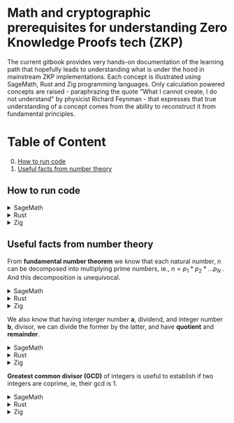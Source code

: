 # Math and cryptographic prerequisites for understanding Zero Knowledge Proofs tech (ZKP)

The current gitbook provides very hands-on documentation of the learning path that hopefully leads to understanding what is under the hood in mainstream ZKP implementations.
Each concept is illustrated using SageMath, Rust and Zig programming languages. Only calculation powered concepts are raised - paraphrazing the quote "What I cannot create, I do not understand" by physicist Richard Feynman - that expresses that true understanding of a concept comes from the ability to reconstruct it from fundamental principles.

# Table of Content
0. [How to run code](#how-to-run-code)
1. [Useful facts from number theory](#useful-facts-from-number-theory)

## How to run code

<details>
<summary>SageMath</summary>

Download the latest image from docker hub and run the image in Linux CLI:
```bash
$ docker image pull sagemath/sagemath:latest
$ docker run -it sagemath/sagemath:latest
┌────────────────────────────────────────────────────────────────────┐
│ SageMath version 10.6, Release Date: 2025-03-31                    │
│ Using Python 3.12.5. Type "help()" for help.                       │
└────────────────────────────────────────────────────────────────────┘
sage: ZZ(1234)
1234
sage: ZZ.random_element(10**10)
4134169080
sage: quit
```
</details>

<details>
<summary>Rust</summary>

Make sure you have the latest Rust toolchain installed (using for example `rustup`). Then have a `rust-script` installed:
```bash
$ cargo install rust-script
$ rust-script --version
rust-script 0.36.0
```

Then you can have an **executable** file like below,
```bash
$ cat rustScript
#!/usr/bin/env rust-script

//! ```cargo
//! [dependencies]
//! curve25519-dalek = "5.0.0-pre.0"
//! ```

use curve25519_dalek::scalar::Scalar;

fn addition_to_bytes(left: u64, right: u64) -> [u8; 32] {
   (Scalar::from(left) + Scalar::from(right)).to_bytes()
}

type CustomizedResult<T> = Result<T, Box<dyn std::error::Error>>;

fn main() -> CustomizedResult<()> {
   print!("{:?}", addition_to_bytes(1u64,10u64));

   Ok(())
}

#[cfg(test)]
mod tests {

    use crate::{addition_to_bytes};

    #[test]
    fn bytes_addition_expected() {
        let bytes = [
            128, 0, 0, 0, 0, 0, 0, 0, 0, 0, 0, 0, 0, 0, 0, 0, 0, 0, 0, 0, 0, 0, 0, 0, 0, 0, 0, 0, 0,
            0, 0, 0,
        ];
        assert_eq!(bytes, addition_to_bytes(100u64, 28u64));
    }
}
```

Then invoking the main and test suite can be done like below:

```bash
$ rust-script rustScript
[11, 0, 0, 0, 0, 0, 0, 0, 0, 0, 0, 0, 0, 0, 0, 0, 0, 0, 0, 0, 0, 0, 0, 0, 0, 0, 0, 0, 0, 0, 0, 0]

$ rust-script --test rustScript
running 1 test
test tests::bytes_addition_expected ... ok

test result: ok. 1 passed; 0 failed; 0 ignored; 0 measured; 0 filtered out; finished in 0.00s
```
</details>


<details>
<summary>Zig</summary>

Make sure you have the latest ([master](https://ziglang.org/download/)) version of the Zig language.
And that it is __visibible__ in the command line.
```bash
$ zig version
0.16.0-dev.43+99b2b6151
```

Then you can have a zig file like below, having both main and test suites,
```bash
$ cat zigScript.zig
const std = @import("std");
const testing = std.testing;
const Managed = std.math.big.int.Managed;
const Limb = std.math.big.Limb;

test "setting a big number from string" {
    var a = try Managed.init(testing.allocator);
    defer a.deinit();

    try a.setString(10, "120317241209124781241290847124");
    try testing.expectEqual(120317241209124781241290847124, try a.toInt(u128));
}

pub fn main() !void {
    var gpa1 = std.heap.GeneralPurposeAllocator(.{}){};
    const allocatorManaged =  gpa1.allocator();

    var a = try Managed.initSet(allocatorManaged, 123456789);
    defer a.deinit();

    std.debug.print("{d}\nlimbs={any}\n\n", .{a, a.limbs});
    try a.pow(&a, 5);
    std.debug.print("{d}\nlimbs={any}\n\n", .{a, a.limbs});
}
```

In order to run anyone just call as follows:
```bash
$ zig run zigScript.zig
123456789
limbs={ 123456789, 12297829382473034410, 12297829382473034410, 12297829382473034410 }

28679718602997181072337614380936720482949
limbs={ 6356712022736044677, 5204158590521663073, 84, 0, 0 }

$ zig test zigScript.zig
All 1 tests passed.
```
</details>


## Useful facts from number theory

From **fundamental number theorem** we know that each natural number, _n_ can be decomposed into multiplying prime numbers, ie., $`n=p_1*p_2*...p_N`$ .
And this decomposition is unequivocal.

<details>
<summary>SageMath</summary>

```sagemath
sage: n = NN(123456789)
sage: factor(n)
3^2 * 3607 * 3803
```
</details>

<details>
<summary>Rust</summary>

```rust
#!/usr/bin/env rust-script

//! ```cargo
//! [dependencies]
//! prime_factorization = "1.0.5"
//! ```

use prime_factorization::Factorization;

type CustomizedResult<T> = Result<T, Box<dyn std::error::Error>>;

fn main() -> CustomizedResult<()> {
   print!("{:?}\n", Factorization::<u32>::run(123456789));

   Ok(())
}
```

```bash
$ rust-script rustScript
Factorization { num: 123456789, is_prime: false, factors: [3, 3, 3607, 3803] }
```
</details>

<details>
<summary>Zig</summary>

The prerequisite is having [Zig-Math-Algorithms](https://github.com/ramsyana/Zig-Math-Algorithms.git)  downloaded.
It works with the latest release only - not with master.

```bash
$ zig version
0.15.0-dev.379+ffd85ffcd
$ git clone https://github.com/ramsyana/Zig-Math-Algorithms.git
$ cd Zig-Math-Algorithms
$ zig run src/algorithm/math/prime_factorization.zig
Enter a positive integer greater than 1: 123456789

The factorization of 123456789 is:
3-3-3607-3803
```
</details>

We also know that having interger number **a**, dividend, and integer number **b**, divisor, we can divide the former by the latter, and have **quotient** and **remainder**.

<details>
<summary>SageMath</summary>

```sagemath
NN(123456789123456789123456789) // NN(1234)  #123456789123456789123456789 is dividend, 1234 is divisor
100046020359365307231326 # quotient
sage: NN(123456789123456789123456789) % NN(1234)
505  # remainder
```
</details>

<details>
<summary>Rust</summary>

For Rust we are going to use big number library specially designed for cryptographic uses [crypto-bigint](https://docs.rs/crypto-bigint/0.6.1/crypto_bigint/index.html).

```rust
#!/usr/bin/env rust-script

//! ```cargo
//! [dependencies]
//! crypto-bigint = "0.6.1"
//! ```

use crypto_bigint::{NonZero, U256};
use std::ops::Div;

type CustomizedResult<T> = Result<T, Box<dyn std::error::Error>>;

fn to_decimal_from_le(m: &[u8]) -> (u128,u32) {
   m.into_iter().fold((0,0), |pair, elem| (pair.0 + 256_u128.pow(pair.1) * (elem.clone() as u128), pair.1 + 1))
}

fn main() -> CustomizedResult<()> {
   let dividend = U256::from_str_radix_vartime("123456789123456789123456789",10).unwrap();
   let divisor = U256::from_str_radix_vartime("1234",10).unwrap();
   let quotient = dividend.div(divisor);
   let remainder = dividend.rem(&NonZero::new(divisor).unwrap());
   print!("quotient: hex={:?} bytes(le)={:?}\n", quotient, quotient.to_le_bytes());
   print!("quotient: decimal={:?}\n", to_decimal_from_le(&quotient.to_le_bytes()).0);
   print!("remainder: hex={:?} bytes(le)={:?}\n", remainder, remainder.to_le_bytes());
   print!("remainder: decimal={:?}\n", to_decimal_from_le(&remainder.to_le_bytes()).0);

   Ok(())
}
```

After running we see, hex, byte (in little-endian encoding) and decimal representation:
```bash
$ rust-script rustScript
quotient: hex=Uint(0x00000000000000000000000000000000000000000000152F81710A4F2B756C5E) bytes(le)=[94, 108, 117, 43, 79, 10, 113, 129, 47, 21, 0, 0, 0, 0, 0, 0, 0, 0, 0, 0, 0, 0, 0, 0, 0, 0, 0, 0, 0, 0, 0, 0]
quotient: decimal=100046020359365307231326
remainder: hex=Uint(0x00000000000000000000000000000000000000000000000000000000000001F9) bytes(le)=[249, 1, 0, 0, 0, 0, 0, 0, 0, 0, 0, 0, 0, 0, 0, 0, 0, 0, 0, 0, 0, 0, 0, 0, 0, 0, 0, 0, 0, 0, 0, 0]
remainder: decimal=505
```

One need to notice that the resultant quotient takes 77-bits, so neither `u32` nor `u64` is enough to give a correct result.

</details>

<details>
<summary>Zig</summary>

We are going to use `Managed` arbitrary big int here.

```zig
$ cat zigScript.zig
const std = @import("std");
const Managed = std.math.big.int.Managed;

pub fn main() !void {
    var gpa = std.heap.GeneralPurposeAllocator(.{}){};
    const allocator1 =  gpa.allocator();
    const allocator2 =  gpa.allocator();
    const allocator3 =  gpa.allocator();
    const allocator4 =  gpa.allocator();

    var a = try Managed.initSet(allocator1, 123456789123456789123456789);
    defer a.deinit();
    var b = try Managed.initSet(allocator2, 1234);
    defer b.deinit();
    var r = try Managed.init(allocator3);
    defer r.deinit();
    var q = try Managed.init(allocator4);
    defer q.deinit();

    //q = a / b (rem r)
    try Managed.divFloor(&q,&r,&a,&b);

    std.debug.print("quotient={d} remainder={d}\n", .{q,r});
}
```

Running the script gives immediately
```bash
$ zig run zigScript.zig
quotient=100046020359365307231326 remainder=505
```
</details>

**Greatest common divisor (GCD)** of integers is useful to establish if two integers are coprime, ie, their gcd is 1.

<details>
<summary>SageMath</summary>

```sagemath
sage: # gcd(a, b) = s · a + t · b
sage: # result of xgcd: (gcd(a,b),s,t)
sage: NN(123456789123456789123456789).xgcd(NN(1234))
(1, -303, 30313944168887688091091902)
sage: NN(123456789123456789123456789).xgcd(NN(123))
(3, 2, -2007427465422061611763525)
```
</details>

<details>
<summary>Rust</summary>

For Rust we are using [crypto-bigint](https://docs.rs/crypto-bigint/0.6.1/crypto_bigint/index.html).

```rust
$ cat rustScript
#!/usr/bin/env rust-script

//! ```cargo
//! [dependencies]
//! crypto-bigint = "0.6.1"
//! ```

use crypto_bigint::U256;

type CustomizedResult<T> = Result<T, Box<dyn std::error::Error>>;

fn to_decimal_from_le(m: &[u8]) -> u128 {
   m.into_iter().fold((0,0), |pair, elem| (pair.0 + 256_u128.pow(pair.1) * (elem.clone() as u128), pair.1 + 1)).0
}

fn main() -> CustomizedResult<()> {
   let a = U256::from_str_radix_vartime("123456789123456789123456789",10).unwrap();
   let b1 = U256::from_str_radix_vartime("1234",10).unwrap();
   let b2 = U256::from_str_radix_vartime("123",10).unwrap();
   let gcd1 = a.gcd(&b1);
   let gcd2 = a.gcd(&b2);
   print!("gcd({:?},{:?})={:?}\n", to_decimal_from_le(&a.to_le_bytes()), to_decimal_from_le(&b1.to_le_bytes()), to_decimal_from_le(&gcd1.to_le_bytes()) );
   print!("gcd({:?},{:?})={:?}\n", to_decimal_from_le(&a.to_le_bytes()), to_decimal_from_le(&b2.to_le_bytes()), to_decimal_from_le(&gcd2.to_le_bytes()) );

   Ok(())
}
```

After running we see we are consistent with SageMath results

```bash
$ rust-script rustScript
gcd(123456789123456789123456789,1234)=1
gcd(123456789123456789123456789,123)=3
```
</details>

<details>
<summary>Zig</summary>

We are going to use `Managed` arbitrary big int here.

```zig
$ cat zigScript.zig
const std = @import("std");
const Managed = std.math.big.int.Managed;


pub fn main() !void {
    var gpa = std.heap.GeneralPurposeAllocator(.{}){};
    const allocator1 =  gpa.allocator();
    const allocator2 =  gpa.allocator();
    const allocator3 =  gpa.allocator();
    const allocator4 =  gpa.allocator();
    const allocator5 =  gpa.allocator();

    var a = try Managed.initSet(allocator1, 123456789123456789123456789);
    defer a.deinit();
    var b1 = try Managed.initSet(allocator2, 1234);
    defer b1.deinit();
    var b2 = try Managed.initSet(allocator3, 123);
    defer b2.deinit();
    var gcd1 = try Managed.init(allocator4);
    defer gcd1.deinit();
    var gcd2 = try Managed.init(allocator5);
    defer gcd2.deinit();

    try Managed.gcd(&gcd1,&a,&b1);
    try Managed.gcd(&gcd2,&a,&b2);

    std.debug.print("gcd({d},{d})={d}\n", .{a,b1,gcd1});
    std.debug.print("gcd({d},{d})={d}\n", .{a,b2,gcd2});
}
```

Running the script gives immediately corrrect results
```bash
$ zig run zigScript.zig
gcd(123456789123456789123456789,1234)=1
gcd(123456789123456789123456789,123)=3
```
</details>
